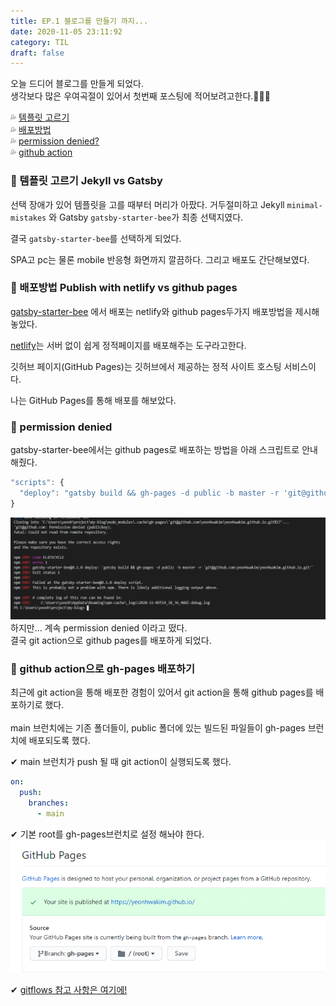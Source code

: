 ```yaml
---
title: EP.1 블로그를 만들기 까지...
date: 2020-11-05 23:11:92
category: TIL
draft: false
---
```


오늘 드디어 블로그를 만들게 되었다.<br>
생각보다 많은 우여곡절이 있어서 첫번째 포스팅에 적어보려고한다.🚗🚓🚕

💦 [템플릿 고르기](#template) <br>
💦 [배포방법](#deploy) <br>
💦 [permission denied?](#denied) <br>
💦 [github action](#gitaction) <br>

<span id="template"></span>

### 🚒 템플릿 고르기 Jekyll vs Gatsby

선택 장애가 있어 템플릿을 고를 때부터 머리가 아팠다.
거두절미하고 Jekyll `minimal-mistakes` 와 Gatsby `gatsby-starter-bee`가 최종 선택지였다.

결국 `gatsby-starter-bee`를 선택하게 되었다.

SPA고 pc는 물론 mobile 반응형 화면까지 깔끔하다.
그리고 배포도 간단해보였다.

<span id="deploy"></span>

### 🚒 배포방법 Publish with netlify vs github pages

[gatsby-starter-bee](https://github.com/JaeYeopHan/gatsby-starter-bee#-gatsby-config) 에서 배포는 netlify와 github pages두가지 배포방법을 제시해놓았다.

[netlify](https://blog.outsider.ne.kr/1417)는 서버 없이 쉽게 정적페이지를 배포해주는 도구라고한다.

깃허브 페이지(GitHub Pages)는 깃허브에서 제공하는 정적 사이트 호스팅 서비스이다.

나는 GitHub Pages를 통해 배포를 해보았다.

<span id="denied"></span>

### 🚒 permission denied

gatsby-starter-bee에서는 github pages로 배포하는 방법을 아래 스크립트로 안내해줬다.

```js
"scripts": {
  "deploy": "gatsby build && gh-pages -d public -b master -r 'git@github.com:${your github id}/${github page name}.github.io.git'"
}

```

<img src="../../assets/blog-deploy-error.png" alt="error-img">

<br>
하지만... 계속 permission denied 이라고 떴다.
<br>
결국 git action으로 github pages를 배포하게 되었다.
<span id="gitaction"></span>

### 🚒 github action으로 gh-pages 배포하기

최근에 git action을 통해 배포한 경험이 있어서 git action을 통해 github pages를 배포하기로 했다.<br><br>
main 브런치에는 기존 폴더들이, public 폴더에 있는 빌드된 파일들이 gh-pages 브런치에 배포되도록 했다.

✔ main 브런치가 push 될 때 git action이 실행되도록 했다.

```yml
on:
  push:
    branches:
      - main
```

✔ 기본 root를 gh-pages브런치로 설정 해놔야 한다.
<img src="../../assets/gh-pages.png" alt="gh-pages-img">

✔ [gitflows 참고 사항은 여기에!](https://github.com/peaceiris/actions-gh-pages)
